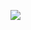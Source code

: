 


![](https://github-readme-stats.vercel.app/api?username=gsxhnd&bg_color=30,e96443,904e95&title_color=fff&text_color=fff)
